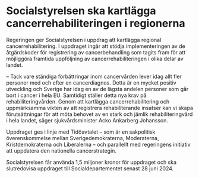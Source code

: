 # Socialstyrelsen ska kartlägga cancerrehabiliteringen i regionerna

Regeringen ger Socialstyrelsen i uppdrag att kartlägga regional cancerrehabilitering. I uppdraget ingår att stödja implementeringen av de åtgärdskoder för registrering av cancerbehandling som tagits fram för att möjliggöra framtida uppföljning av cancerrehabiliteringen i olika delar av landet.

– Tack vare ständiga förbättringar inom cancervården lever idag allt fler personer med och efter en cancerdiagnos. Detta är en mycket positiv utveckling och Sverige har idag en av de lägsta andelen personer som går bort i cancer i hela EU. Samtidigt ställer detta nya krav på rehabiliteringvården. Genom att kartlägga cancerrehabilitering och uppmärksamma vikten av att registrera rehabiliterande insatser kan vi skapa förutsättningar för att möta behovet av en stark och jämlik rehabiliteringvård i hela landet, säger sjukvårdsminister Acko Ankarberg Johansson.

Uppdraget ges i linje med Tidöavtalet – som är en sakpolitisk överenskommelse mellan Sverigedemokraterna, Moderaterna, Kristdemokraterna och Liberalerna – och parallellt med regeringens initiativ att uppdatera den nationella cancerstrategin.

Socialstyrelsen får använda 1,5 miljoner kronor för uppdraget och ska slutredovisa uppdraget till Socialdepartementet senast 28 juni 2024.
